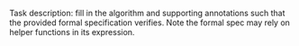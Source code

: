 Task description: fill in the algorithm and supporting annotations such that the provided formal specification verifies. Note the formal spec may rely on helper functions in its expression.